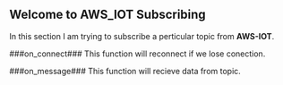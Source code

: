 ## Welcome to AWS_IOT Subscribing

In this section I am trying to subscribe a perticular topic from **AWS-IOT**.

###on_connect###
This function will reconnect if we lose conection.

###on_message###
This function will recieve data from topic.

